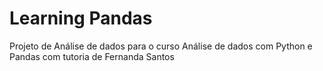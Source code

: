 # Learning Pandas

Projeto de Análise de dados para o curso Análise de dados com Python e Pandas com tutoria de Fernanda Santos
